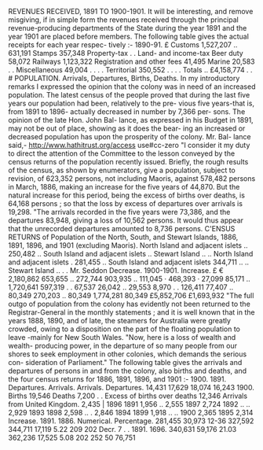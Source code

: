 REVENUES RECEIVED, 1891 TO 1900-1901. It will be interesting, and remove misgiving, if in simple form the revenues received through the principal revenue-producing departments of the State during the year 1891 and the year 1901 are placed before members. The following table gives the actual receipts for each year respec- tively :- 1890-91. £ Customs 1,527,207 .. 631,191 Stamps 357,348 Property-tax . . Land- and income-tax Beer duty 58,072 Railways 1,123,322 Registration and other fees 41,495 Marine 20,583 . . Miscellaneous 49,004 . . . . Territorial 350,552 . . . . Totals .. £4,158,774 . . # POPULATION. Arrivals, Departures, Births, Deaths. In my introductory remarks I expressed the opinion that the colony was in need of an increased population. The latest census of the people proved that during the last five years our population had been, relatively to the pre- vious five years-that is, from 1891 to 1896- actually decreased in number by 7,366 per- sons. The opinion of the late Hon. John Bal- lance, as expressed in his Budget in 1891, may not be out of place, showing as it does the bear- ing an increased or decreased population has upon the prosperity of the colony. Mr. Bal- lance said,- http://www.hathitrust.org/access use#cc-zero "I consider it my duty to direct the attention of the Committee to the lesson conveyed by the census returns of the population recently issued. Briefly, the rough results of the census, as shown by enumerators, give a population, subject to revision, of 623,352 persons, not including Maoris, against 578,482 persons in March, 1886, making an increase for the five years of 44,870. But the natural increase for this period, being the excess of births over deaths, is 64,168 persons ; so that the loss by excess of departures over arrivals is 19,298. "The arrivals recorded in the five years were 73,386, and the departures 83,948, giving a loss of 10,562 persons. It would thus appear that the unrecorded departures amounted to 8,736 persons. C'ENSUS RETURNS of Population of the North, South, and Stewart Islands, 1886, 1891, 1896, and 1901 (excluding Maoris). North Island and adjacent islets .. 250,482 .. South Island and adjacent islets .. Stewart Island .. .. North Island and adjacent islets . 281,455 .. South Island and adjacent islets 344,711 .. .. Stewart Island .. . . Mr. Seddon Decrease. 1900-1901. Increase. £ € 2,180,862 653,655 .. 272,744 903,935 .. 111,045 · 468,393 · 27,099 85,171 .. 1,720,641 597,319 . . 67,537 26,042 .. 29,553 8,970 . . 126,411 77,407 .. 80,349 270,203 .. 80,349 1,774,281 80,349 £5,852,706 £1,693,932 "The full outgo of population from the colony has evidently not been returned to the Registrar-General in the monthly statements ; and it is well known that in the years 1888, 1890, and of late, the steamers for Australia were greatly crowded, owing to a disposition on the part of the floating population to leave -mainly for New South Wales. "Now, here is a loss of wealth and wealth- producing power, in the departure of so many people from our shores to seek employment in other colonies, which demands the serious con- sideration of Parliament." The following table gives the arrivals and departures of persons in and from the colony, also births and deaths, and the four census returns for 1886, 1891, 1896, and 1901 :- 1900. 1891. Departures. Arrivals. Arrivals. Departures. 14,431 17,629 18,074 16,243 1900. Births 19,546 Deaths 7,200 . . Excess of births over deaths 12,346 Arrivals from United Kingdom. 2,435 \| 1896 1891 1,956 .. 2,555 1897 2,724 1892 .. .. 2,929 1893 1898 2,598 .. . 2,846 1894 1899 1,918 .. .. 1900 2,365 1895 2,314 Increase. 1891. 1886. Numerical. Percentage. 281,455 30,973 12-36 327,592 344,711 17,119 5.22 209 202 Decr. 7 . . 1891. 1696. 340,631 59,176 21.03 362,236 17,525 5.08 202 252 50 76,751 